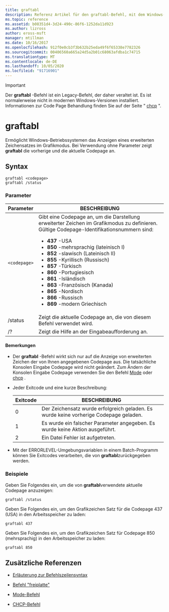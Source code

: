 ```yaml
---
title: graftabl
description: Referenz Artikel für den graftabl-Befehl, mit dem Windows-Betriebssysteme einen erweiterten Zeichensatz im Grafikmodus anzeigen können.
ms.topic: reference
ms.assetid: b08351d4-3d24-490c-86f6-1252da11d923
ms.author: lizross
author: eross-msft
manager: mtillman
ms.date: 10/16/2017
ms.openlocfilehash: 912f0e0cb3f3b632b25eda49f6f65338e7782326
ms.sourcegitcommit: 00406560a665a24d5a2b01c68063afdba1c74715
ms.translationtype: MT
ms.contentlocale: de-DE
ms.lasthandoff: 10/05/2020
ms.locfileid: "91716901"
---
```

> [!IMPORTANT]
> Der **graftabl** -Befehl ist ein Legacy-Befehl, der daher veraltet ist. Es ist normalerweise nicht in modernen Windows-Versionen installiert. Informationen zur Code Page Behandlung finden Sie auf der Seite " [chcp](https://docs.microsoft.com/windows-server/administration/windows-commands/chcp) ".

# <a name="graftabl"></a>graftabl

Ermöglicht Windows-Betriebssystemen das Anzeigen eines erweiterten Zeichensatzes im Grafikmodus. Bei Verwendung ohne Parameter zeigt **graftabl** die vorherige und die aktuelle Codepage an.

## <a name="syntax"></a>Syntax

```
graftabl <codepage>
graftabl /status
```

### <a name="parameters"></a>Parameter

| Parameter | BESCHREIBUNG |
| --------- | ----------- |
| `<codepage>` | Gibt eine Codepage an, um die Darstellung erweiterter Zeichen im Grafikmodus zu definieren. Gültige Codepage-Identifikationsnummern sind:<ul><li>**437** -USA</li><li>**850** -mehrsprachig (lateinisch I)</li><li>**852** -slawisch (Lateinisch II)</li><li>**855** -Kyrillisch (Russisch)</li><li>**857** -Türkisch</li><li>**860** -Portugiesisch</li><li>**861** -Isländisch</li><li>**863** -Französisch (Kanada)</li><li>**865** -Nordisch</li><li>**866** -Russisch</li><li>**869** -modern Griechisch</li></ul> |
| /status | Zeigt die aktuelle Codepage an, die von diesem Befehl verwendet wird. |
| /? | Zeigt die Hilfe an der Eingabeaufforderung an. |

#### <a name="remarks"></a>Bemerkungen

- Der **graftabl** -Befehl wirkt sich nur auf die Anzeige von erweiterten Zeichen der von Ihnen angegebenen Codepage aus. Die tatsächliche Konsolen Eingabe Codepage wird nicht geändert. Zum Ändern der Konsolen Eingabe Codepage verwenden Sie den Befehl [Mode](mode.md) oder [chcp](chcp.md) .

- Jeder Exitcode und eine kurze Beschreibung:

    | Exitcode | BESCHREIBUNG |
    | --------- | ----------- |
    | 0 | Der Zeichensatz wurde erfolgreich geladen. Es wurde keine vorherige Codepage geladen. |
    | 1 | Es wurde ein falscher Parameter angegeben. Es wurde keine Aktion ausgeführt. |
    | 2 | Ein Datei Fehler ist aufgetreten. |

- Mit der ERRORLEVEL-Umgebungsvariablen in einem Batch-Programm können Sie Exitcodes verarbeiten, die von **graftabl**zurückgegeben werden.

### <a name="examples"></a>Beispiele

Geben Sie Folgendes ein, um die von **graftabl**verwendete aktuelle Codepage anzuzeigen:

```
graftabl /status
```

Geben Sie Folgendes ein, um den Grafikzeichen Satz für die Codepage 437 (USA) in den Arbeitsspeicher zu laden:

```
graftabl 437
```

Geben Sie Folgendes ein, um den Grafikzeichen Satz für Codepage 850 (mehrsprachig) in den Arbeitsspeicher zu laden:

```
graftabl 850
```

## <a name="additional-references"></a>Zusätzliche Referenzen

- [Erläuterung zur Befehlszeilensyntax](command-line-syntax-key.md)

- [Befehl "freiplatte"](freedisk.md)

- [Mode-Befehl](mode.md)

- [CHCP-Befehl](chcp.md)
